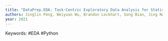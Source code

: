 ```yaml
---
title: "DataPrep.EDA: Task-Centric Exploratory Data Analysis for Statistical Modeling in Python"
authors: Jinglin Peng, Weiyuan Wu, Brandon Lockhart, Song Bian, Jing Nathan Yan, Linghao Xu, Zhixuan Chi, Jeffrey M. Rzeszotarski, Jiannan Wang
year: 2021
---
```


Keywords: #EDA #Python


